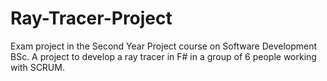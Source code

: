 # Ray-Tracer-Project
Exam project in the Second Year Project course on Software Development BSc. A project to develop a ray tracer in F# in a group of 6 people working with SCRUM.

